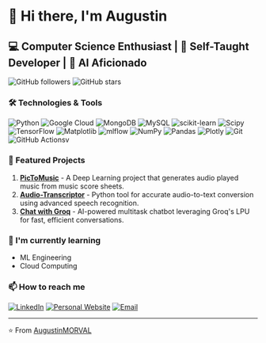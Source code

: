 # 👋 Hi there, I'm Augustin

## 💻 Computer Science Enthusiast | 🚀 Self-Taught Developer | 🤖 AI Aficionado

![GitHub followers](https://img.shields.io/github/followers/AugustinMORVAL?style=social)
![GitHub stars](https://img.shields.io/github/stars/AugustinMORVAL?style=social)

### 🛠️ Technologies & Tools

![Python](https://img.shields.io/badge/python-3670A0?style=for-the-badge&logo=python&logoColor=ffdd54) ![Google Cloud](https://img.shields.io/badge/GoogleCloud-%234285F4.svg?style=for-the-badge&logo=google-cloud&logoColor=white) ![MongoDB](https://img.shields.io/badge/MongoDB-%234ea94b.svg?style=for-the-badge&logo=mongodb&logoColor=white) ![MySQL](https://img.shields.io/badge/mysql-4479A1.svg?style=for-the-badge&logo=mysql&logoColor=white) ![scikit-learn](https://img.shields.io/badge/scikit--learn-%23F7931E.svg?style=for-the-badge&logo=scikit-learn&logoColor=white) ![Scipy](https://img.shields.io/badge/SciPy-%230C55A5.svg?style=for-the-badge&logo=scipy&logoColor=%white) ![TensorFlow](https://img.shields.io/badge/TensorFlow-%23FF6F00.svg?style=for-the-badge&logo=TensorFlow&logoColor=white) ![Matplotlib](https://img.shields.io/badge/Matplotlib-%23ffffff.svg?style=for-the-badge&logo=Matplotlib&logoColor=black) ![mlflow](https://img.shields.io/badge/mlflow-%23d9ead3.svg?style=for-the-badge&logo=numpy&logoColor=blue) ![NumPy](https://img.shields.io/badge/numpy-%23013243.svg?style=for-the-badge&logo=numpy&logoColor=white) ![Pandas](https://img.shields.io/badge/pandas-%23150458.svg?style=for-the-badge&logo=pandas&logoColor=white) ![Plotly](https://img.shields.io/badge/Plotly-%233F4F75.svg?style=for-the-badge&logo=plotly&logoColor=white) ![Git](https://img.shields.io/badge/git-%23F05033.svg?style=for-the-badge&logo=git&logoColor=white) ![GitHub Actions](https://img.shields.io/badge/github%20actions-%232671E5.svg?style=for-the-badge&logo=githubactions&logoColor=white)v

### 🚀 Featured Projects

1. **[PicToMusic](https://github.com/AugustinMORVAL/PicToMusic)** - A Deep Learning project that generates audio played music from music score sheets.
2. **[Audio-Transcriptor](https://github.com/AugustinMORVAL/Audio-Transcriptor)** - Python tool for accurate audio-to-text conversion using advanced speech recognition.
3. **[Chat with Groq](https://github.com/AugustinMORVAL/Multitask_Chatbot)** - AI-powered multitask chatbot leveraging Groq's LPU for fast, efficient conversations.

### 🌱 I'm currently learning

- ML Engineering
- Cloud Computing

### 📫 How to reach me

[![LinkedIn](https://img.shields.io/badge/-LinkedIn-0077B5?style=flat-square&logo=LinkedIn&logoColor=white)](https://www.linkedin.com/in/augustin-morval/)
[![Personal Website](https://img.shields.io/badge/-Website-FF7139?style=flat-square&logo=Firefox-Browser&logoColor=white)](https://augustinmorval.github.io/)
[![Email](https://img.shields.io/badge/-Email-D14836?style=flat-square&logo=Gmail&logoColor=white)](mailto:augustin.morval.pro@gmail.com)

---

⭐️ From [AugustinMORVAL](https://github.com/AugustinMORVAL)
